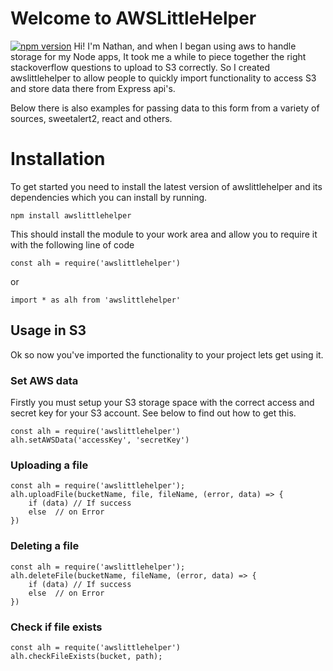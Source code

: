 # Welcome to AWSLittleHelper
[![npm version](https://badge.fury.io/js/awslittlehelper.svg)](https://badge.fury.io/js/awslittlehelper)
Hi! I'm Nathan, and when I began using aws to handle storage for my Node apps, It took me a while to piece together the right stackoverflow questions to upload to S3 correctly. So I created awslittlehelper to allow people to quickly import functionality to access S3 and store data there from Express api's.

Below there is also examples for passing data to this form from a variety of sources, sweetalert2, react and others.


# Installation

To get started you need to install the latest version of awslittlehelper and its dependencies which you can install by running.

    npm install awslittlehelper
This should install the module to your work area and allow you to require it with the following line of code

    const alh = require('awslittlehelper')
 or
 

    import * as alh from 'awslittlehelper'

## Usage in S3
 
Ok so now you've imported the functionality to your project lets get using it.
### Set AWS data
Firstly you must setup your S3 storage space with the correct access and secret key for your S3 account. See below to find out how to get this.

    const alh = require('awslittlehelper')
    alh.setAWSData('accessKey', 'secretKey')

### Uploading a file
    const alh = require('awslittlehelper');
    alh.uploadFile(bucketName, file, fileName, (error, data) => {
        if (data) // If success
	    else  // on Error
    })
 
### Deleting a file
    const alh = require('awslittlehelper');
    alh.deleteFile(bucketName, fileName, (error, data) => {
        if (data) // If success
	    else  // on Error
    })
### Check if file exists

    const alh = requite('awslittlehelper')
    alh.checkFileExists(bucket, path);


